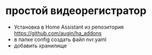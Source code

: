 # простой видеорегистратор

- Установка в Home Assistant из репозитория https://github.com/augin/ha_addons
- в папке config создать файл nvr.yaml
- добавить хранилище
